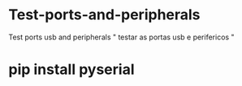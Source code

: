 # Test-ports-and-peripherals
 Test ports usb and peripherals
 "
 testar as portas usb e perifericos 
 "
 # pip install pyserial

